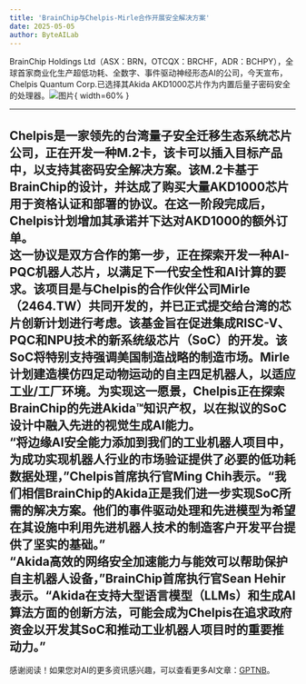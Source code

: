 ```yaml
---
title: 'BrainChip与Chelpis-Mirle合作开展安全解决方案'
date: 2025-05-05
author: ByteAILab
---
```


BrainChip Holdings Ltd（ASX：BRN，OTCQX：BRCHF，ADR：BCHPY），全球首家商业化生产超低功耗、全数字、事件驱动神经形态AI的公司，今天宣布，Chelpis Quantum Corp.已选择其Akida AKD1000芯片作为内置后量子密码安全的处理器。![图片](https://ai-techpark.com/wp-content/uploads/BrainChip-1.jpg){ width=60% }

---
  
Chelpis是一家领先的台湾量子安全迁移生态系统芯片公司，正在开发一种M.2卡，该卡可以插入目标产品中，以支持其密码安全解决方案。该M.2卡基于BrainChip的设计，并达成了购买大量AKD1000芯片用于资格认证和部署的协议。在这一阶段完成后，Chelpis计划增加其承诺并下达对AKD1000的额外订单。  
这一协议是双方合作的第一步，正在探索开发一种AI-PQC机器人芯片，以满足下一代安全性和AI计算的要求。该项目是与Chelpis的合作伙伴公司Mirle（2464.TW）共同开发的，并已正式提交给台湾的芯片创新计划进行考虑。该基金旨在促进集成RISC-V、PQC和NPU技术的新系统级芯片（SoC）的开发。该SoC将特别支持强调美国制造战略的制造市场。Mirle计划建造模仿四足动物运动的自主四足机器人，以适应工业/工厂环境。为实现这一愿景，Chelpis正在探索BrainChip的先进Akida™知识产权，以在拟议的SoC设计中融入先进的视觉生成AI能力。  
“将边缘AI安全能力添加到我们的工业机器人项目中，为成功实现机器人行业的市场验证提供了必要的低功耗数据处理，”Chelpis首席执行官Ming Chih表示。“我们相信BrainChip的Akida正是我们进一步实现SoC所需的解决方案。他们的事件驱动处理和先进模型为希望在其设施中利用先进机器人技术的制造客户开发平台提供了坚实的基础。”  
“Akida高效的网络安全加速能力与能效可以帮助保护自主机器人设备，”BrainChip首席执行官Sean Hehir表示。“Akida在支持大型语言模型（LLMs）和生成AI算法方面的创新方法，可能会成为Chelpis在追求政府资金以开发其SoC和推动工业机器人项目时的重要推动力。”  
---
感谢阅读！如果您对AI的更多资讯感兴趣，可以查看更多AI文章：[GPTNB](https://gptnb.com)。
